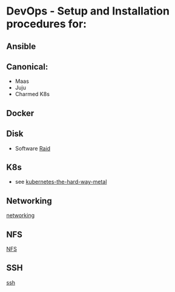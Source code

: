 # DevOps - Setup and Installation procedures for:

## Ansible

## Canonical:
* Maas
* Juju
* Charmed K8s

## Docker

## Disk
* Software [Raid](raid.md) 

## K8s
* see [kubernetes-the-hard-way-metal](https://github.com/jazzlyj/kubernetes-the-hard-way-metal)

## Networking
[networking](networking.md)

## NFS
[NFS](nfs.md)

## SSH
[ssh](ssh.md)
